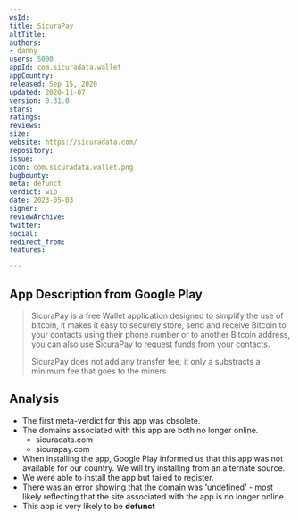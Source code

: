 ```yaml
---
wsId: 
title: SicuraPay
altTitle: 
authors:
- danny 
users: 5000
appId: com.sicuradata.wallet
appCountry: 
released: Sep 15, 2020
updated: 2020-11-07
version: 0.31.0
stars: 
ratings: 
reviews: 
size: 
website: https://sicuradata.com/
repository: 
issue: 
icon: com.sicuradata.wallet.png
bugbounty: 
meta: defunct
verdict: wip
date: 2023-05-03
signer: 
reviewArchive: 
twitter: 
social: 
redirect_from: 
features: 

---
```


## App Description from Google Play 

> SicuraPay is a free Wallet application designed to simplify the use of bitcoin, it makes it easy to securely store, send and receive Bitcoin to your contacts using their phone number or to another Bitcoin address, you can also use SicuraPay to request funds from your contacts.
>
> SicuraPay does not add any transfer fee, it only a substracts a minimum fee that goes to the miners

## Analysis 

- The first meta-verdict for this app was obsolete.
- The domains associated with this app are both no longer online. 
  - sicuradata.com 
  - sicurapay.com 
- When installing the app, Google Play informed us that this app was not available for our country. We will try installing from an alternate source. 
- We were able to install the app but failed to register. 
- There was an error showing that the domain was 'undefined' - most likely reflecting that the site associated with the app is no longer online. 
- This app is very likely to be **defunct**

